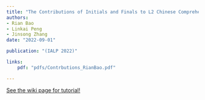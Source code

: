 ```yaml
---
title: "The Contributions of Initials and Finals to L2 Chinese Comprehensibility Based on Functional Load Principle."
authors:
- Rian Bao
- Linkai Peng
- Jinsong Zhang
date: "2022-09-01"

publication: "(IALP 2022)"

links:
    pdf: "pdfs/Contrbutions_RianBao.pdf"

---
```



[See the wiki page for tutorial!](https://github.com/hadisinaee/avicenna/wiki)